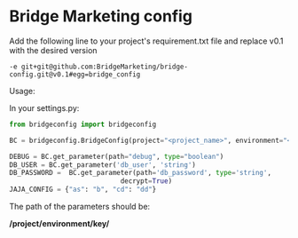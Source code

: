 Bridge Marketing config
=======================

Add the following line to your project's requirement.txt file and replace v0.1
with the desired version

```
-e git+git@github.com:BridgeMarketing/bridge-config.git@v0.1#egg=bridge_config
```


Usage:

In your settings.py:

```python
from bridgeconfig import bridgeconfig

BC = bridgeconfig.BridgeConfig(project="<project_name>", environment="<environment>")

DEBUG = BC.get_parameter(path="debug", type="boolean")
DB_USER = BC.get_parameter('db_user', 'string')
DB_PASSWORD =  BC.get_parameter(path='db_password', type='string', 
                            decrypt=True)
JAJA_CONFIG = {"as": "b", "cd": "dd"}
```

The path of the parameters should be:

**/project/environment/key/**
